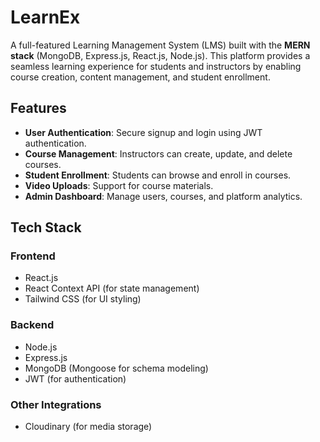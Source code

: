 # **LearnEx**  

A full-featured Learning Management System (LMS) built with the **MERN stack** (MongoDB, Express.js, React.js, Node.js). This platform provides a seamless learning experience for students and instructors by enabling course creation, content management, and student enrollment.  

## **Features**  

- **User Authentication**: Secure signup and login using JWT authentication.  
- **Course Management**: Instructors can create, update, and delete courses.  
- **Student Enrollment**: Students can browse and enroll in courses.  
- **Video Uploads**: Support for course materials.  
- **Admin Dashboard**: Manage users, courses, and platform analytics.  

## **Tech Stack**  

### **Frontend**  
- React.js  
- React Context API (for state management)  
- Tailwind CSS (for UI styling)  

### **Backend**  
- Node.js  
- Express.js  
- MongoDB (Mongoose for schema modeling)  
- JWT (for authentication)  

### **Other Integrations**  
- Cloudinary (for media storage)
